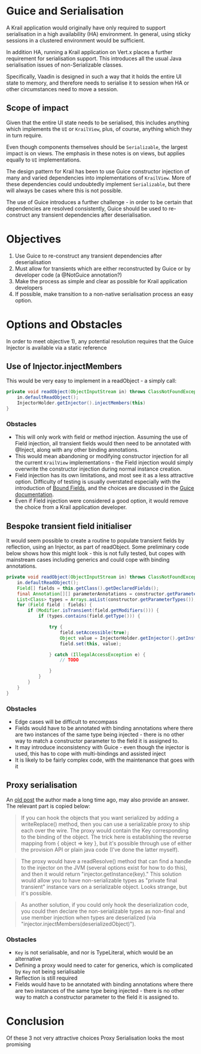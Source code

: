 # Guice and Serialisation

A Krail application would originally have only required to support serialisation in a high availability (HA) environment.  In general, using sticky sessions in a clustered environment would be sufficient.

In addition HA, running a Krail application on Vert.x places a further requirement for serialisation support.  This introduces all the usual Java serialisation issues of non-Serializable classes.

Specifically, Vaadin is designed in such a way that it holds the entire UI state to memory, and therefore needs to serialise it to session when HA or other circumstances need to move a session.


## Scope of impact

Given that the entire UI state needs to be serialised, this includes anything which implements the `UI` or `KrailView`, plus, of course, anything which they in turn require.

Even though components themselves should be `Serializable`, the largest impact is on views.  The emphasis in these notes is on views, but applies equally to `UI` implementations. 

The design pattern for Krail has been to use Guice constructor injection of many and varied dependencies into implementations of `KrailView`. More of these dependencies could undoubtedly implement `Serializable`, but there will always be cases where this is not possible.

The use of Guice introduces a further challenge - in order to be certain that dependencies are resolved consistently, Guice should be used to re-construct any transient dependencies after deserialisation.

# Objectives

1. Use Guice to re-construct any transient dependencies after deserialisation
1. Must allow for transients which are either reconstructed by Guice or by developer code  (a @NotGuice annotation?)
1. Make the process as simple and clear as possible for Krail application developers
1. If possible, make transition to a non-native serialisation process an easy option.


# Options and Obstacles

In order to meet objective 1), any potential resolution requires that the Guice Injector is available via a static reference

## Use of Injector.injectMembers

This would be very easy to implement in a readObject - a simply call:

```java
private void readObject(ObjectInputStream in) throws ClassNotFoundException, IOException {
    in.defaultReadObject();
    InjectorHolder.getInjector().injectMembers(this)
}
```


### Obstacles

- This will only work with field or method injection.  Assuming the use of Field injection, all transient fields would then need to be annotated with @Inject, along with any other binding annotations.
- This would mean abandoning or modifying constructor injection for all the current `KrailView` implementations - the Field injection would simply overwrite the constructor injection during normal instance creation.
- Field injection has its own limitations, and most see it as a less attractive option.  Difficulty of testing is usually overstated especially with the introduction of [Bound Fields](https://github.com/google/guice/wiki/BoundFields), and the choices are discussed in the [Guice documentation](https://github.com/google/guice/wiki/Injections).  
- Even if Field injection were considered a good option, it would remove the choice from a Krail application developer. 


## Bespoke transient field initialiser

It would seem possible to create a routine to populate transient fields by reflection, using an Injector, as part of readObject.  Some preliminary code below shows how this might look - this is not fully tested, but copes with mainstream cases including generics and could cope with binding annotations.

 
```java
private void readObject(ObjectInputStream in) throws ClassNotFoundException, IOException {
    in.defaultReadObject();
    Field[] fields = this.getClass().getDeclaredFields();
    final Annotation[][] parameterAnnotations = constructor.getParameterAnnotations();
    List<Class> types = Arrays.asList(constructor.getParameterTypes());
    for (Field field : fields) {
        if (Modifier.isTransient(field.getModifiers())) {
            if (types.contains(field.getType())) {

                try {
                    field.setAccessible(true);
                    Object value = InjectorHolder.getInjector().getInstance(field.getType());
                    field.set(this, value);

                } catch (IllegalAccessException e) {
                    // TODO

                }
            }
        }
    }
}
```
        
### Obstacles

- Edge cases will be difficult to encompass
- Fields would have to be annotated with binding annotations where there are two instances of the same type being injected - there is no other way to match a constructor parameter to the field it is assigned to.
- It may introduce inconsistency with Guice - even though the injector is used, this has to cope with multi-bindings and assisted inject
- It is likely to be fairly complex code, with the maintenance that goes with it


## Proxy serialisation

An [old post](https://groups.google.com/forum/#!topic/google-guice/T9VMiv6pgLw) the author made a long time ago, may also provide an answer.  The relevant part is copied below:

> If you can hook the objects that you want serialized by adding a writeReplace() method, then you can use a serializable proxy to ship each over the wire.  The proxy would contain the Key corresponding to the binding of the object.  The trick here is establishing the reverse mapping from { object => key }, but it's possible through use of either the provision API or plain java code (I've done the latter myself).
  
> The proxy would have a readResolve() method that can find a handle to the injector on the JVM (several options exist for how to do this), and then it would return "injector.getInstance(key)."  This solution would allow you to have non-serializable types as "private final transient" instance vars on a serializable object.  Looks strange, but it's possible.

> As another solution, if you could only hook the deserialization code, you could then declare the non-serializable types as non-final and use member injection when types are deserialized (via "injector.injectMembers(deserializedObject)").


### Obstacles

- `Key` is not serialisable, and nor is TypeLiteral, which would be an alternative
- Defining a proxy would need to cater for generics, which is complicated by `Key` not being serialisable
- Reflection is still required
- Fields would have to be annotated with binding annotations where there are two instances of the same type being injected - there is no other way to match a constructor parameter to the field it is assigned to.

 
 
# Conclusion
Of these 3 not very attractive choices Proxy Serialisation looks the most promising